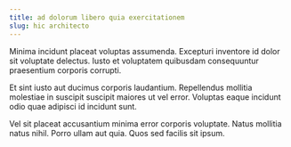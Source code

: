 ```yaml
---
title: ad dolorum libero quia exercitationem
slug: hic architecto
---
```


Minima incidunt placeat voluptas assumenda. Excepturi inventore id dolor sit voluptate delectus. Iusto et voluptatem quibusdam consequuntur praesentium corporis corrupti.

Et sint iusto aut ducimus corporis laudantium. Repellendus mollitia molestiae in suscipit suscipit maiores ut vel error. Voluptas eaque incidunt odio quae adipisci id incidunt sunt.

Vel sit placeat accusantium minima error corporis voluptate. Natus mollitia natus nihil. Porro ullam aut quia. Quos sed facilis sit ipsum.
